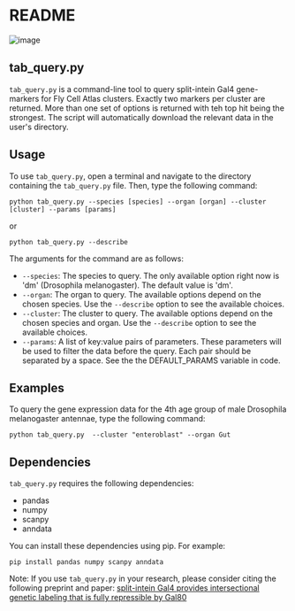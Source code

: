 # README

![image](https://user-images.githubusercontent.com/6614489/235061911-845f5851-ecd7-4c22-925f-74a924a975ea.png)

## tab_query.py

`tab_query.py` is a command-line tool to query split-intein Gal4 gene-markers for Fly Cell Atlas clusters. Exactly two markers per cluster are returned. More than one set of options is returned with teh top hit being the strongest. The script will automatically download the relevant data in the user's directory.

## Usage

To use `tab_query.py`, open a terminal and navigate to the directory containing the `tab_query.py` file. Then, type the following command:

```
python tab_query.py --species [species] --organ [organ] --cluster [cluster] --params [params]
```
or

```
python tab_query.py --describe
```

The arguments for the command are as follows:

- `--species`: The species to query. The only available option right now is 'dm' (Drosophila melanogaster). The default value is 'dm'.
- `--organ`: The organ to query. The available options depend on the chosen species. Use the `--describe` option to see the available choices.
- `--cluster`: The cluster to query. The available options depend on the chosen species and organ. Use the `--describe` option to see the available choices.
- `--params`: A list of key:value pairs of parameters. These parameters will be used to filter the data before the query. Each pair should be separated by a space. See the the DEFAULT_PARAMS variable in code.

## Examples

To query the gene expression data for the 4th age group of male Drosophila melanogaster antennae, type the following command:

```
python tab_query.py  --cluster "enteroblast" --organ Gut
```


## Dependencies

`tab_query.py` requires the following dependencies:

- pandas
- numpy
- scanpy
- anndata

You can install these dependencies using pip. For example:

```
pip install pandas numpy scanpy anndata
```

Note: If you use `tab_query.py` in your research, please consider citing the following preprint and paper: [split-intein Gal4 provides intersectional genetic labeling that is fully repressible by Gal80](https://www.biorxiv.org/content/10.1101/2023.03.24.534001)
